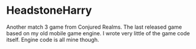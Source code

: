 # HeadstoneHarry
Another match 3 game from Conjured Realms. The last released game based on my old mobile game engine. I wrote very little of the game code itself. Engine code is all mine though.

